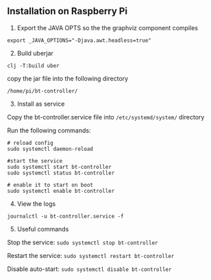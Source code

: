 ## Installation on Raspberry Pi

1. Export the JAVA OPTS so the the graphviz component compiles

`export _JAVA_OPTIONS="-Djava.awt.headless=true"`

2. Build uberjar

`clj -T:build uber`

copy the jar file into the following directory

`/home/pi/bt-controller/`

3. Install as service

Copy the bt-controller.service file into `/etc/systemd/system/` directory

Run the following commands:

```
# reload config
sudo systemctl daemon-reload

#start the service
sudo systemctl start bt-controller
sudo systemctl status bt-controller

# enable it to start on boot
sudo systemctl enable bt-controller
```

4. View the logs

`journalctl -u bt-controller.service -f`

5. Useful commands

Stop the service:
`sudo systemctl stop bt-controller`

Restart the service:
`sudo systemctl restart bt-controller`

Disable auto-start:
`sudo systemctl disable bt-controller`
